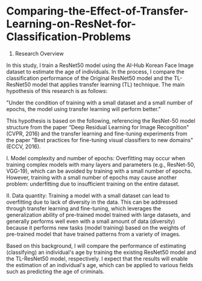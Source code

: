 # Comparing-the-Effect-of-Transfer-Learning-on-ResNet-for-Classification-Problems


1. Research Overview

In this study, I train a ResNet50 model using the AI-Hub Korean Face Image dataset to estimate the age of individuals.  In the process, I compare the classification performance of the Original ResNet50 model and the TL-ResNet50 model that applies transfer learning (TL) technique. The main hypothesis of this research is as follows:

"Under the condition of training with a small dataset and a small number of epochs, the model using transfer learning will perform better."

This hypothesis is based on the following, referencing the ResNet-50 model structure from the paper “Deep Residual Learning for Image Recognition" (CVPR, 2016) and the transfer learning and fine-tuning experiments from the paper "Best practices for fine-tuning visual classifiers to new domains" (ECCV, 2016).

I. Model complexity and number of epochs: Overfitting may occur when training complex models with many layers and parameters (e.g., ResNet-50, VGG-19), which can be avoided by training with a small number of epochs. However, training with a small number of epochs may cause another problem: underfitting due to insufficient training on the entire dataset. 

II. Data quantity: Training a model with a small dataset can lead to overfitting due to lack of diversity in the data. This can be addressed through transfer learning and fine-tuning, which leverages the generalization ability of pre-trained model trained with large datasets, and generally performs well even with a small amount of data (diversity) because it performs new tasks (model training) based on the weights of pre-trained model that have trained patterns from a variety of images.

Based on this background, I will compare the performance of estimating (classifying) an individual's age by training the existing ResNet50 model and the TL-ResNet50 model, respectively. I expect that the results will enable the estimation of an individual's age, which can be applied to various fields such as predicting the age of criminals.
